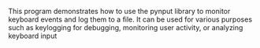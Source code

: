 This program demonstrates how to use the pynput library to monitor keyboard events and log them to a file. It can be used for various purposes such as keylogging for debugging, monitoring user activity, or analyzing keyboard input
